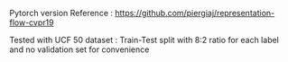 

Pytorch version Reference : https://github.com/piergiaj/representation-flow-cvpr19

Tested with UCF 50 dataset : Train-Test split with 8:2 ratio for each label and no validation set for convenience
